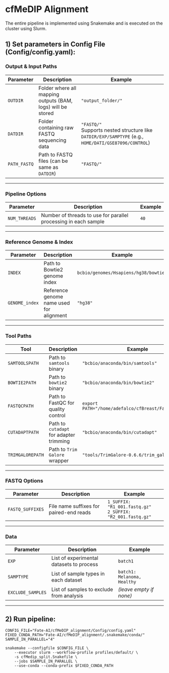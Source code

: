 # cfMeDIP Alignment

The entire pipeline is implemented using Snakemake and is executed on the cluster using Slurm.

## 1) Set parameters in Config File (Config/config.yaml): 

### Output & Input Paths

| Parameter | Description | Example |
|-----------|-------------|---------|
| `OUTDIR` | Folder where all mapping outputs (BAM, logs) will be stored | `"output_folder/"` |
| `DATDIR` | Folder containing raw FASTQ sequencing data | `"FASTQ/"` <br>Supports nested structure like `DATDIR/EXP/SAMPTYPE` (e.g., `HOME/DATI/GSE87096/CONTROL`) |
| `PATH_FASTQ` | Path to FASTQ files (can be same as `DATDIR`) | `"FASTQ/"` |

---

### Pipeline Options

| Parameter | Description | Example |
|-----------|-------------|---------|
| `NUM_THREADS` | Number of threads to use for parallel processing in each sample | `40` |

---

### Reference Genome & Index

| Parameter | Description | Example |
|-----------|-------------|---------|
| `INDEX` | Path to Bowtie2 genome index | `bcbio/genomes/Hsapiens/hg38/bowtie2` |
| `GENOME_index` | Reference genome name used for alignment | `"hg38"` |

---

### Tool Paths

| Tool | Description | Example |
|------|-------------|---------|
| `SAMTOOLSPATH` | Path to `samtools` binary | `"bcbio/anaconda/bin/samtools"` |
| `BOWTIE2PATH` | Path to `bowtie2` binary | `"bcbio/anaconda/bin/bowtie2"` |
| `FASTQCPATH` | Path to FastQC for quality control | `export PATH="/home/adefalco/cfBreast/FastQC:$PATH"` |
| `CUTADAPTPATH` | Path to `cutadapt` for adapter trimming | `"bcbio/anaconda/bin/cutadapt"` |
| `TRIMGALOREPATH` | Path to `Trim Galore` wrapper | `"tools/TrimGalore-0.6.6/trim_galore"` |

---

### FASTQ Options

| Parameter | Description | Example |
|-----------|-------------|---------|
| `FASTQ_SUFFIXES` | File name suffixes for paired-end reads | `1_SUFFIX: "R1_001.fastq.gz"` <br> `2_SUFFIX: "R2_001.fastq.gz"` |

---

### Data

| Parameter | Description | Example |
|-----------|-------------|---------|
| `EXP` | List of experimental datasets to process | `batch1` |
| `SAMPTYPE` | List of sample types in each dataset | `batch1: Melanoma, Healthy` |
| `EXCLUDE_SAMPLES` | List of samples to exclude from analysis | *(leave empty if none)* |

---


## 2) Run pipeline: 

```
CONFIG_FILE="Fate-AI/cfMeDIP_alignment/Config/config.yaml"
FIXED_CONDA_PATH="Fate-AI/cfMeDIP_alignment/.snakemake/conda/"
SAMPLE_IN_PARALLEL="4"

snakemake --configfile $CONFIG_FILE \
	--executor slurm --workflow-profile profiles/default/ \
	-s cfMedip_split.Snakefile \
	--jobs $SAMPLE_IN_PARALLEL \
	--use-conda --conda-prefix $FIXED_CONDA_PATH
```